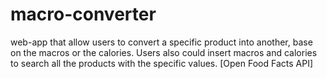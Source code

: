 # macro-converter
web-app that allow users to convert a specific product into another, base on the macros or the calories. Users also could insert macros and calories to search all the products with the specific values. [Open Food Facts API]
